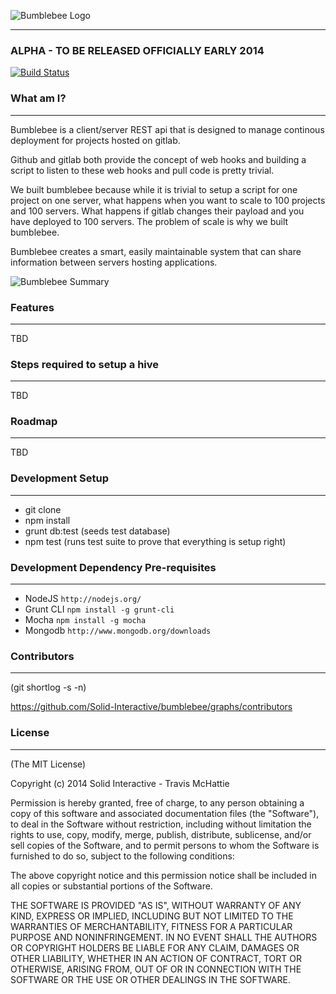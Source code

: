 ![Bumblebee Logo](https://s3.amazonaws.com/SolidInteractive/images/bumblebee/bumblebee-hdr.png)

---------------------------------------------------------------

### ALPHA - TO BE RELEASED OFFICIALLY EARLY 2014

[![Build Status](https://travis-ci.org/Solid-Interactive/bumblebee.png?branch=master)](https://travis-ci.org/Solid-Interactive/bumblebee)

### What am I?

------------------------------------------------------------------

Bumblebee is a client/server REST api that is designed to manage continous deployment for projects hosted on gitlab.

Github and gitlab both provide the concept of web hooks and building a script to listen to these web hooks and pull code is pretty trivial.

We built bumblebee because while it is trivial to setup a script for one project on one server, what happens when you want to scale to 100 projects and 100 servers. What happens if gitlab changes their payload and you have deployed to 100 servers. The problem of scale is why we built bumblebee.

Bumblebee creates a smart, easily maintainable system that can share information between servers hosting applications.

![Bumblebee Summary](https://s3.amazonaws.com/SolidInteractive/images/bumblebee/bumblebee-overview.png)


### Features

------------------------------------------------------------------

TBD


### Steps required to setup a hive

------------------------------------------------------------------

TBD


### Roadmap

------------------------------------------------------------------

TBD


### Development Setup

------------------------------------------------------------------

* git clone <repo>
* npm install
* grunt db:test (seeds test database)
* npm test (runs test suite to prove that everything is setup right)


### Development Dependency Pre-requisites

------------------------------------------------------------------

* NodeJS `http://nodejs.org/`
* Grunt CLI `npm install -g grunt-cli`
* Mocha `npm install -g mocha`
* Mongodb `http://www.mongodb.org/downloads`


### Contributors

------------------------------------------------------------------

(git shortlog -s -n)

https://github.com/Solid-Interactive/bumblebee/graphs/contributors


### License

------------------------------------------------------------------

(The MIT License)

Copyright (c) 2014 Solid Interactive - Travis McHattie

Permission is hereby granted, free of charge, to any person obtaining a copy of this software and associated documentation files (the "Software"), to deal in the Software without restriction, including without limitation the rights to use, copy, modify, merge, publish, distribute, sublicense, and/or sell copies of the Software, and to permit persons to whom the Software is furnished to do so, subject to the following conditions:

The above copyright notice and this permission notice shall be included in all copies or substantial portions of the Software.

THE SOFTWARE IS PROVIDED "AS IS", WITHOUT WARRANTY OF ANY KIND, EXPRESS OR IMPLIED, INCLUDING BUT NOT LIMITED TO THE WARRANTIES OF MERCHANTABILITY, FITNESS FOR A PARTICULAR PURPOSE AND NONINFRINGEMENT. IN NO EVENT SHALL THE AUTHORS OR COPYRIGHT HOLDERS BE LIABLE FOR ANY CLAIM, DAMAGES OR OTHER LIABILITY, WHETHER IN AN ACTION OF CONTRACT, TORT OR OTHERWISE, ARISING FROM, OUT OF OR IN CONNECTION WITH THE SOFTWARE OR THE USE OR OTHER DEALINGS IN THE SOFTWARE.
